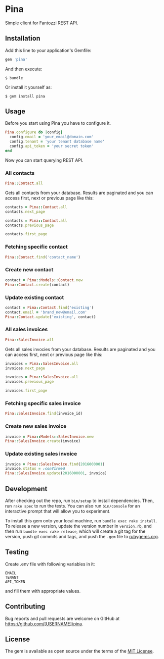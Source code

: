 # Pina

Simple client for Fantozzi REST API.

## Installation

Add this line to your application's Gemfile:

```ruby
gem 'pina'
```

And then execute:

    $ bundle

Or install it yourself as:

    $ gem install pina

## Usage

Before you start using Pina you have to configure it.

```ruby
Pina.configure do |config|
  config.email = 'your_email@domain.com'
  config.tenant = 'your tenant database name'
  config.api_token = 'your secret token'
end
```

Now you can start querying REST API.

### All contacts

```ruby
Pina::Contact.all
```

Gets all contacts from your database. Results are paginated and you can access
first, next or previous page like this:

```ruby
contacts = Pina::Contact.all
contacts.next_page
```

```ruby
contacts = Pina::Contact.all
contacts.previous_page

contacts.first_page
```

### Fetching specific contact

```ruby
Pina::Contact.find('contact_name')
```

### Create new contact

```ruby
contact = Pina::Models::Contact.new
Pina::Contact.create(contact)
```

### Update existing contact

```ruby
contact = Pina::Contact.find('existing')
contact.email = 'brand_new@email.com'
Pina::Contact.update('existing', contact)
```
### All sales invoices

```ruby
Pina::SalesInvoice.all
```

Gets all sales invocies from your database. Results are paginated and you can access
first, next or previous page like this:

```ruby
invoices = Pina::SalesInvoice.all
invoices.next_page
```

```ruby
invoices = Pina::SalesInvoice.all
invoices.previous_page

invoices.first_page
```

### Fetching specific sales invoice

```ruby
Pina::SalesInvoice.find(invoice_id)
```

### Create new sales invoice

```ruby
invoice = Pina::Models::SalesInvoice.new
Pina::SalesInvoice.create(invoice)
```

### Update existing sales invoice

```ruby
invoice = Pina::SalesInvoice.find(2016000001)
invoice.status = :confirmed
Pina::SalesInvoice.update(2016000001, invoice)
```
## Development

After checking out the repo, run `bin/setup` to install dependencies. Then, run `rake spec` to run the tests. You can also run `bin/console` for an interactive prompt that will allow you to experiment.

To install this gem onto your local machine, run `bundle exec rake install`. To release a new version, update the version number in `version.rb`, and then run `bundle exec rake release`, which will create a git tag for the version, push git commits and tags, and push the `.gem` file to [rubygems.org](https://rubygems.org).

## Testing

Create .env file with following variables in it:
```
EMAIL
TENANT
API_TOKEN
```
and fill them with appropriate values.

## Contributing

Bug reports and pull requests are welcome on GitHub at https://github.com/[USERNAME]/pina.


## License

The gem is available as open source under the terms of the [MIT License](http://opensource.org/licenses/MIT).

